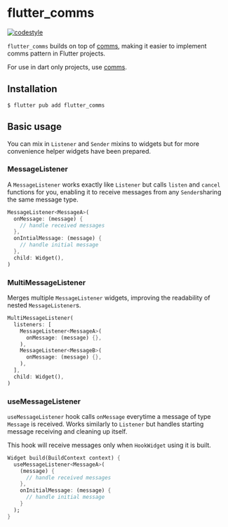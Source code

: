 # flutter_comms

[![codestyle][pub_badge_style]][pub_badge_link]

`flutter_comms` builds on top of [comms], making it easier to implement comms pattern
in Flutter projects.

For use in dart only projects, use [comms].

## Installation

```console
$ flutter pub add flutter_comms
```

## Basic usage

You can mix in `Listener` and `Sender` mixins to widgets but for more convenience
helper widgets have been prepared.

### MessageListener

A `MessageListener` works exactly like `Listener` but calls `listen` and `cancel`
functions for you, enabling it to receive messages from any `Sender`sharing the
same message type.

```dart
MessageListener<MessageA>(
  onMessage: (message) {
    // handle received messages
  },
  onIntialMessage: (message) {
    // handle initial message
  },
  child: Widget(),
)
```

### MultiMessageListener

Merges multiple `MessageListener` widgets, improving the readability of
nested `MessageListener`s.

```dart
MultiMessageListener(
  listeners: [
    MessageListener<MessageA>(
      onMessage: (message) {},
    ),
    MessageListener<MessageB>(
      onMessage: (message) {},
    ),
  ],
  child: Widget(),
)
```

### useMessageListener

`useMessageListener` hook calls `onMessage` everytime a message of type `Message`
is received. Works similarly to `Listener` but handles starting message receiving
and cleaning up itself.

This hook will receive messages only when `HookWidget` using it is built.

```dart
Widget build(BuildContext context) {
  useMessageListener<MessageA>(
    (message) {
      // handle received messages
    },
    onInitialMessage: (message) {
      // handle initial message
    }
  );
}
```

[pub_badge_style]: https://img.shields.io/badge/style-leancode__lint-black
[pub_badge_link]: https://pub.dartlang.org/packages/leancode_lint
[comms]: https://pub.dev/packages/comms
